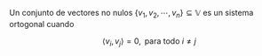 Un conjunto de vectores no nulos $\{v_1, v_2, \cdots, v_n\} \subseteq \mathbb{V}$ es un sistema ortogonal cuando

$$ \langle v_i, v_j \rangle = 0, \text{ para todo } i \ne j $$